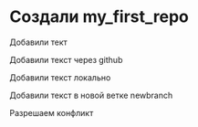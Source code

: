 # Создали my_first_repo

Добавили тект

Добавили текст через github

Добавили текст локально

Добавили текст в новой ветке newbranch

Разрешаем конфликт
